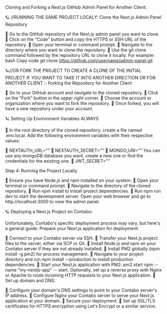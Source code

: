 
Cloning and Forking a Next.js GitHub Admin Panel for Another Client:



🪐 //RUNNING THE SAME PROJECT LOCALY:  Clone the Next.js Admin Panel Repository

💎 Go to the GitHub repository of the Next.js admin panel you want to clone.
💎 Click on the "Code" button and copy the HTTPS or SSH URL of the repository.
💎 Open your terminal or command prompt.
💎 Navigate to the directory where you want to clone the repository.
💎 Use the git clone command followed by the repository URL to clone it locally. For example:
bash
Copy code
git clone https://github.com/username/admin-panel.git


🪐//OR FORK THE PROJECT TO CREATE A CLONE OF THE INITIAL PROJECT IF YOU WANT TO TAKE IT INTO ANOTHER DIRECTION OR FOR ANOTHER CLIENT
:: Forking the Repository for Another Client

💎 Go to your GitHub account and navigate to the cloned repository.
💎 Click on the "Fork" button in the upper right corner.
💎 Choose the account or organization where you want to fork the repository.
💎 Once forked, you will have a new repository under your account.


🪐 Setting Up Environment Variables ALWAYS

💎 In the root directory of the cloned repository, create a file named .env.local.
Add the following environment variables with their respective values:

💎 NEXTAUTH_URL=""
💎 NEXTAUTH_SECRET=""
💎 MONGO_URI=""
You can use any mongoDB database you want, create a new one or find the credentials for the existing one.
💎 JWT_SECRET=""

Step 4: Running the Project Locally

💎 Ensure you have Node.js and npm installed on your system.
💎 Open your terminal or command prompt.
💎 Navigate to the directory of the cloned repository.
💎 Run npm install to install project dependencies.
💎 Run npm run dev to start the development server.
Open your web browser and go to http://localhost:3000 to view the admin panel.

🪐 Deploying a Next.js Project on Contabo:


Unfortunately, Contabo's specific deployment process may vary, but here's a general guide:
Prepare your Next.js application for deployment:

💎 Connect to your Contabo server via SSH.
💎 Transfer your Next.js project files to the server, either via SCP or Git.
💎 Install Node.js and npm on your Contabo server if they are not already installed.
💎 Install PM2 globally (npm install -g pm2) for process management.
💎 Navigate to your project directory and run npm install --production to install production dependencies.
💎 Start your Next.js application with PM2: pm2 start npm --name "my-nextjs-app" -- start.
Optionally, set up a reverse proxy with Nginx or Apache to route incoming HTTP requests to your Next.js application.
💎 Set up domain and DNS:

💎 Configure your domain's DNS settings to point to your Contabo server's IP address.
💎 Configure Nginx your Contabo server to serve your Next.js application at your domain.
💎 Secure your deployment:
💎 Set up SSL/TLS certificates for HTTPS encryption using Let's Encrypt or a similar service.
